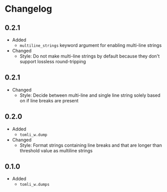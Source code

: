 # Changelog

## 0.2.1

- Added
  - `multiline_strings` keyword argument for enabling multi-line strings
- Changed
  - Style: Do not make multi-line strings by default because they don't support lossless round-tripping

## 0.2.1

- Changed
  - Style: Decide between multi-line and single line string solely based on if line breaks are present

## 0.2.0

- Added
  - `tomli_w.dump`
- Changed
  - Style: Format strings containing line breaks and that are longer than threshold value as multiline strings

## 0.1.0

- Added
  - `tomli_w.dumps`
